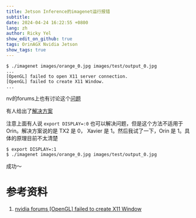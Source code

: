```yaml
---
title: Jetson Inference的imagenet运行报错
subtitle:
date: 2024-04-24 16:22:55 +0800
lang: zh
author: Ricky Yel
show_edit_on_github: true
tags: OrinAGX Nvidia Jetson
show_tags: true
---
```


<!--more-->



```shell
$ ./imagenet images/orange_0.jpg images/test/output_0.jpg
...
[OpenGL] failed to open X11 server connection.
[OpenGL] failed to create X11 Window.
...
```

nv的forums上也有讨论这个[问题](https://forums.developer.nvidia.com/t/video-output-does-not-show-up-because-opengl-failed-to-create-x11-window-imagenet-camera-failed-to-create-opengl-display/68681/6)

有人给出了[解决方案](https://forums.developer.nvidia.com/t/video-output-does-not-show-up-because-opengl-failed-to-create-x11-window-imagenet-camera-failed-to-create-opengl-display/68681/7?u=rxhuang1014)

注意上面有人说 `export DISPLAY=:0` 也可以解决问题，但是这个方法不适用于 Orin。解决方案说的是 TX2 是 0， Xavier 是 1。然后我试了一下，Orin 是 1。具体的原理目前不太清楚

```shell
$ export DISPLAY=:1
$ ./imagenet images/orange_0.jpg images/test/output_0.jpg
```

成功～

# 参考资料

1. [nvidia forums \[OpenGL\] failed to create X11 Window](https://forums.developer.nvidia.com/t/video-output-does-not-show-up-because-opengl-failed-to-create-x11-window-imagenet-camera-failed-to-create-opengl-display/68681/1)